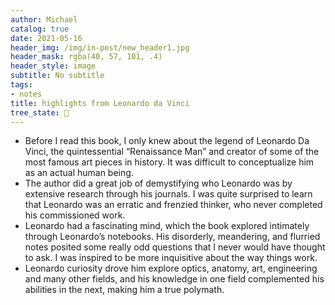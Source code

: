 ```yaml
---
author: Michael
catalog: true
date: 2021-05-16
header_img: /img/in-post/new_header1.jpg
header_mask: rgba(40, 57, 101, .4)
header_style: image
subtitle: No subtitle
tags:
- notes
title: highlights from Leonardo da Vinci
tree_state: 🌱
---
```


- Before I read this book, I only knew about the legend of Leonardo Da Vinci, the quintessential “Renaissance Man” and creator of some of the most famous art pieces in history. It was difficult to conceptualize him as an actual human being.
- The author did a great job of demystifying who Leonardo was by extensive research through his journals. I was quite surprised to learn that Leonardo was an erratic and frenzied thinker, who never completed his commissioned work.
- Leonardo had a fascinating mind, which the book explored intimately through Leonardo’s notebooks. His disorderly, meandering, and flurried notes posited some really odd questions that I never would have thought to ask. I was inspired to be more inquisitive about the way things work.
- Leonardo curiosity drove him explore optics, anatomy, art, engineering and many other fields, and his knowledge in one field complemented his abilities in the next, making him a true polymath.